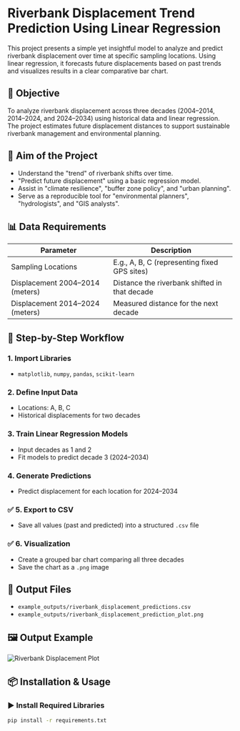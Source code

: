 # Riverbank Displacement Trend Prediction Using Linear Regression

This project presents a simple yet insightful model to analyze and predict riverbank displacement over time at specific sampling locations. Using linear regression, it forecasts future displacements based on past trends and visualizes results in a clear comparative bar chart.

## 🎯 Objective

To analyze riverbank displacement across three decades (2004–2014, 2014–2024, and 2024–2034) using historical data and linear regression. The project estimates future displacement distances to support sustainable riverbank management and environmental planning.

## 🧠 Aim of the Project

- Understand the "trend" of riverbank shifts over time.
- "Predict future displacement" using a basic regression model.
- Assist in "climate resilience", "buffer zone policy", and "urban planning".
- Serve as a reproducible tool for "environmental planners", "hydrologists", and "GIS analysts".

## 📊 Data Requirements

| Parameter                         | Description                                     |
|----------------------------------|-------------------------------------------------|
| Sampling Locations               | E.g., A, B, C (representing fixed GPS sites)    |
| Displacement 2004–2014 (meters)  | Distance the riverbank shifted in that decade   |
| Displacement 2014–2024 (meters)  | Measured distance for the next decade           |

## 🔁 Step-by-Step Workflow

###  1. Import Libraries
- `matplotlib`, `numpy`, `pandas`, `scikit-learn`

###  2. Define Input Data
- Locations: A, B, C
- Historical displacements for two decades

###  3. Train Linear Regression Models
- Input decades as 1 and 2
- Fit models to predict decade 3 (2024–2034)

###  4. Generate Predictions
- Predict displacement for each location for 2024–2034

### ✅ 5. Export to CSV
- Save all values (past and predicted) into a structured `.csv` file

### ✅ 6. Visualization
- Create a grouped bar chart comparing all three decades
- Save the chart as a `.png` image

## 📂 Output Files

- `example_outputs/riverbank_displacement_predictions.csv`
- `example_outputs/riverbank_displacement_prediction_plot.png`

## 🖼️ Output Example

![Riverbank Displacement Plot](example_outputs/riverbank_displacement_prediction_plot.png)

## 📦 Installation & Usage

### ▶️ Install Required Libraries
```bash
pip install -r requirements.txt

